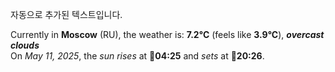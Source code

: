 
자동으로 추가된 텍스트입니다.

<!--START_SECTION:weather:moscow-->
Currently in **Moscow** (RU), the weather is: **7.2°C** (feels like **3.9°C**), ***overcast clouds***<br/>
On *May 11, 2025*, the *sun rises* at 🌅**04:25** and *sets* at 🌇**20:26**.
<!--END_SECTION:weather-->

